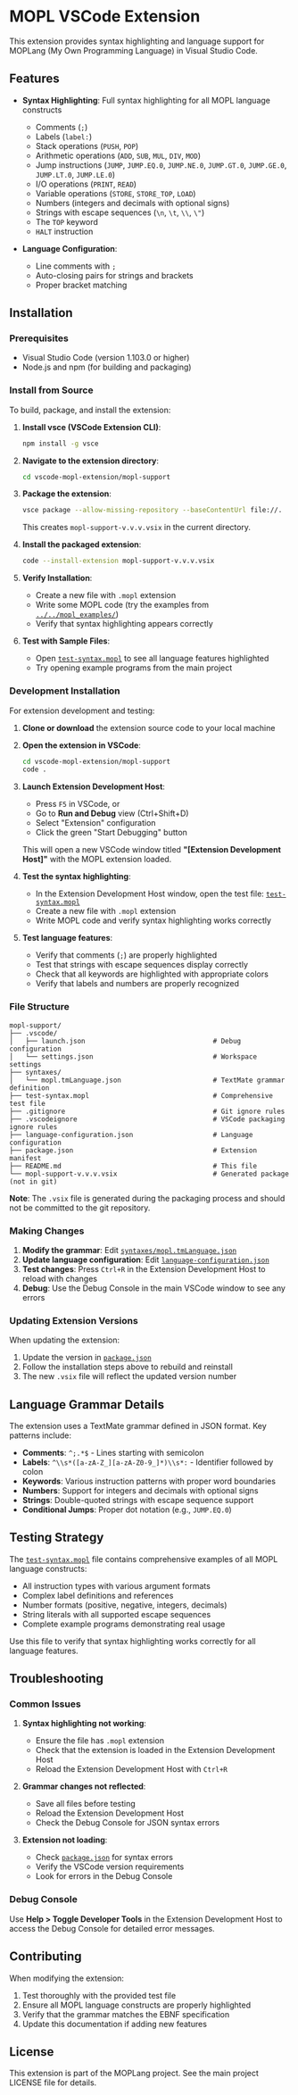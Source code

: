 # MOPL VSCode Extension

This extension provides syntax highlighting and language support for MOPLang (My Own Programming Language) in Visual Studio Code.

## Features

- **Syntax Highlighting**: Full syntax highlighting for all MOPL language constructs
  - Comments (`;`)
  - Labels (`label:`)
  - Stack operations (`PUSH`, `POP`)
  - Arithmetic operations (`ADD`, `SUB`, `MUL`, `DIV`, `MOD`)
  - Jump instructions (`JUMP`, `JUMP.EQ.0`, `JUMP.NE.0`, `JUMP.GT.0`, `JUMP.GE.0`, `JUMP.LT.0`, `JUMP.LE.0`)
  - I/O operations (`PRINT`, `READ`)
  - Variable operations (`STORE`, `STORE_TOP`, `LOAD`)
  - Numbers (integers and decimals with optional signs)
  - Strings with escape sequences (`\n`, `\t`, `\\`, `\"`)
  - The `TOP` keyword
  - `HALT` instruction

- **Language Configuration**:
  - Line comments with `;`
  - Auto-closing pairs for strings and brackets
  - Proper bracket matching

## Installation

### Prerequisites

- Visual Studio Code (version 1.103.0 or higher)
- Node.js and npm (for building and packaging)

### Install from Source

To build, package, and install the extension:

1. **Install vsce (VSCode Extension CLI)**:

   ```bash
   npm install -g vsce
   ```

2. **Navigate to the extension directory**:

   ```bash
   cd vscode-mopl-extension/mopl-support
   ```

3. **Package the extension**:

   ```bash
   vsce package --allow-missing-repository --baseContentUrl file://.
   ```

   This creates `mopl-support-v.v.v.vsix` in the current directory.

4. **Install the packaged extension**:

   ```bash
   code --install-extension mopl-support-v.v.v.vsix
   ```

5. **Verify Installation**:
   - Create a new file with `.mopl` extension
   - Write some MOPL code (try the examples from [`../../mopl_examples/`](../../mopl_examples/))
   - Verify that syntax highlighting appears correctly

6. **Test with Sample Files**:
   - Open [`test-syntax.mopl`](test-syntax.mopl) to see all language features highlighted
   - Try opening example programs from the main project

### Development Installation

For extension development and testing:

1. **Clone or download** the extension source code to your local machine

2. **Open the extension in VSCode**:

   ```bash
   cd vscode-mopl-extension/mopl-support
   code .
   ```

3. **Launch Extension Development Host**:
   - Press `F5` in VSCode, or
   - Go to **Run and Debug** view (Ctrl+Shift+D)
   - Select "Extension" configuration
   - Click the green "Start Debugging" button

   This will open a new VSCode window titled **"[Extension Development Host]"** with the MOPL extension loaded.

4. **Test the syntax highlighting**:
   - In the Extension Development Host window, open the test file: [`test-syntax.mopl`](test-syntax.mopl)
   - Create a new file with `.mopl` extension
   - Write MOPL code and verify syntax highlighting works correctly

5. **Test language features**:
   - Verify that comments (`;`) are properly highlighted
   - Test that strings with escape sequences display correctly
   - Check that all keywords are highlighted with appropriate colors
   - Verify that labels and numbers are properly recognized

### File Structure

```scalar
mopl-support/
├── .vscode/
│   ├── launch.json                                # Debug configuration
│   └── settings.json                              # Workspace settings
├── syntaxes/
│   └── mopl.tmLanguage.json                       # TextMate grammar definition
├── test-syntax.mopl                               # Comprehensive test file
├── .gitignore                                     # Git ignore rules
├── .vscodeignore                                  # VSCode packaging ignore rules
├── language-configuration.json                    # Language configuration
├── package.json                                   # Extension manifest
├── README.md                                      # This file
└── mopl-support-v.v.v.vsix                        # Generated package (not in git)
```

**Note**: The `.vsix` file is generated during the packaging process and should not be committed to the git repository.

### Making Changes

1. **Modify the grammar**: Edit [`syntaxes/mopl.tmLanguage.json`](syntaxes/mopl.tmLanguage.json)
2. **Update language configuration**: Edit [`language-configuration.json`](language-configuration.json)
3. **Test changes**: Press `Ctrl+R` in the Extension Development Host to reload with changes
4. **Debug**: Use the Debug Console in the main VSCode window to see any errors

### Updating Extension Versions

When updating the extension:

1. Update the version in [`package.json`](package.json)
2. Follow the installation steps above to rebuild and reinstall
3. The new `.vsix` file will reflect the updated version number

## Language Grammar Details

The extension uses a TextMate grammar defined in JSON format. Key patterns include:

- **Comments**: `^;.*$` - Lines starting with semicolon
- **Labels**: `^\\s*([a-zA-Z_][a-zA-Z0-9_]*)\\s*:` - Identifier followed by colon
- **Keywords**: Various instruction patterns with proper word boundaries
- **Numbers**: Support for integers and decimals with optional signs
- **Strings**: Double-quoted strings with escape sequence support
- **Conditional Jumps**: Proper dot notation (e.g., `JUMP.EQ.0`)

## Testing Strategy

The [`test-syntax.mopl`](test-syntax.mopl) file contains comprehensive examples of all MOPL language constructs:

- All instruction types with various argument formats
- Complex label definitions and references
- Number formats (positive, negative, integers, decimals)
- String literals with all supported escape sequences
- Complete example programs demonstrating real usage

Use this file to verify that syntax highlighting works correctly for all language features.

## Troubleshooting

### Common Issues

1. **Syntax highlighting not working**:
   - Ensure the file has `.mopl` extension
   - Check that the extension is loaded in the Extension Development Host
   - Reload the Extension Development Host with `Ctrl+R`

2. **Grammar changes not reflected**:
   - Save all files before testing
   - Reload the Extension Development Host
   - Check the Debug Console for JSON syntax errors

3. **Extension not loading**:
   - Check [`package.json`](package.json) for syntax errors
   - Verify the VSCode version requirements
   - Look for errors in the Debug Console

### Debug Console

Use **Help > Toggle Developer Tools** in the Extension Development Host to access the Debug Console for detailed error messages.

## Contributing

When modifying the extension:

1. Test thoroughly with the provided test file
2. Ensure all MOPL language constructs are properly highlighted
3. Verify that the grammar matches the EBNF specification
4. Update this documentation if adding new features

## License

This extension is part of the MOPLang project. See the main project LICENSE file for details.
